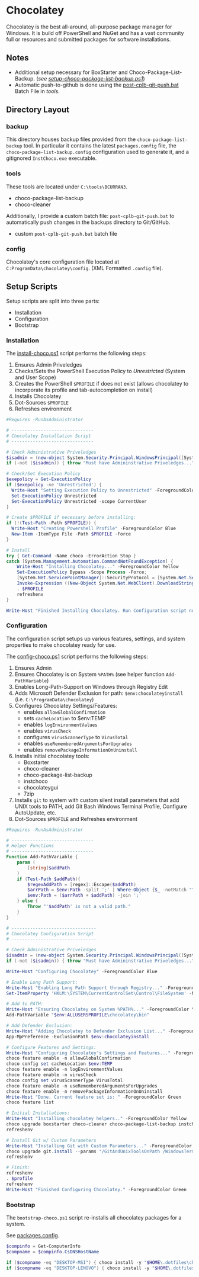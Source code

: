 # Chocolatey

Chocolatey is the best all-around, all-purpose package manager for Windows. It is build off PowerShell and NuGet and has a vast community full or resources and submitted packages for software installations.

## Notes

- Additional setup necessary for BoxStarter and Choco-Package-List-Backup. (*see [setup-choco-package-list-backup.ps1](./tools/setup-choco-package-list-backup.ps1)*)
- Automatic push-to-github is done using the [post-cplb-git-push.bat](./tools/post-cplb-git-push.bat) Batch File in *tools*.

## Directory Layout

### backup

This directory houses backup files provided from the `choco-package-list-backup` tool. In particular it contains the latest `packages.config` file, the `choco-package-list-backup.config` configuration used to generate it, and a gitignored `InstChoco.exe` executable.

### tools

These tools are located under `C:\tools\BCURRAN3`.

- choco-package-list-backup
- choco-cleaner

Additionally, I provide a custom batch file: `post-cplb-git-push.bat` to automatically push changes in the backups directory to Git/GitHub.

- custom `post-cplb-git-push.bat` batch file

### config

Chocolatey's core configuration file located at `C:ProgramData\chocolatey\config`. (XML Formatted `.config` file).

## Setup Scripts

Setup scripts are split into three parts:
- Installation
- Configuration
- Bootstrap

### Installation

The [install-choco.ps1](install-choco.ps1) script performs the following steps:

1. Ensures Admin Priveledges
2. Checks/Sets the PowerShell Execution Policy to *Unrestricted* (System and User Scope)
3. Creates the PowerShell `$PROFILE` if does not exist (allows chocolatey to incorporate its profile and tab-autocompletion on install)
4. Installs Chocolatey
5. Dot-Sources `$PROFILE`
6. Refreshes environment

```powershell
#Requires -RunAsAdministrator

# -------------------------------
# Chocolatey Installation Script
# -------------------------------

# Check Administrative Priveledges
$isadmin = (new-object System.Security.Principal.WindowsPrincipal([System.Security.Principal.WindowsIdentity]::GetCurrent())).IsInRole("Administrators")
if (-not ($isadmin)) { throw "Must have Admininstrative Priveledges..." }

# Check/Set Execution Policy
$exepolicy = Get-ExecutionPolicy
if ($exepolicy -ne 'Unrestricted') {
  Write-Host "Setting Execution Policy to Unrestricted" -ForegroundColor Blue
  Set-ExecutionPolicy Unrestricted
  Set-ExecutionPolicy Unrestricted -scope CurrentUser
}

# Create $PROFILE if necessary before installing:
if (!(Test-Path -Path $PROFILE)) {
  Write-Host "Creating Powershell Profile" -ForegroundColor Blue
  New-Item -ItemType File -Path $PROFILE -Force
}

# Install
try { Get-Command -Name choco -ErrorAction Stop }
catch [System.Management.Automation.CommandNotFoundException] {
    Write-Host "Installing Chocolatey..." -ForegroundColor Yellow
    Set-ExecutionPolicy Bypass -Scope Process -Force; 
    [System.Net.ServicePointManager]::SecurityProtocol = [System.Net.ServicePointManager]::SecurityProtocol -bor 3072; 
    Invoke-Expression ((New-Object System.Net.WebClient).DownloadString('https://chocolatey.org/install.ps1'))
    . $PROFILE
    refreshenv
}

Write-Host "Finished Installing Chocolatey. Run Configuration script now." -ForegroundColor Green
```

### Configuration

The configuration script setups up various features, settings, and system properties to make chocolatey ready for use.

The [config-choco.ps1](config-choco.ps1) script performs the following steps:

1. Ensures Admin
2. Ensures Chocolatey is on System `%PATH%` (see helper function `Add-PathVariable`)
3. Enables Long-Path-Support on Windows through Registry Edit
4. Adds Microsoft Defender Exclusion for path: `$env:chocolateyinstall` (i.e. `C:\ProgramData\chocolatey`)
5. Configures Chocolatey Settings/Features:
   - enables `allowGlobalConfirmation`
   - sets `cacheLocation` to $env:TEMP
   - enables `logEnvironmentValues`
   - enables `virusCheck`
   - configures `virusScannerType` to `VirusTotal`
   - enables `useRememberedArgumentsForUpgrades`
   - enables `removePackageInformationOnUninstall`
6. Installs initial chocolatey tools:
   - Boxstarter
   - choco-cleaner
   - choco-package-list-backup
   - instchoco
   - chocolateygui
   - 7zip
7. Installs `git` to system with custom silent install parameters that add UNIX tools to PATH, add Git Bash Windows Terminal Profile, Configure AutoUpdate, etc. 
8. Dot-Sources `$PROFILE` and Refreshes environment

```powershell
#Requires -RunAsAdministrator

# -------------------------------
# Helper Functions
# -------------------------------
Function Add-PathVariable {
    param (
        [string]$addPath
    )
    if (Test-Path $addPath){
        $regexAddPath = [regex]::Escape($addPath)
        $arrPath = $env:Path -split ';' | Where-Object {$_ -notMatch "^$regexAddPath\\?"}
        $env:Path = ($arrPath + $addPath) -join ';'
    } else {
        Throw "'$addPath' is not a valid path."
    }
}

# --------------------------------
# Chocolatey Configuration Script
# --------------------------------

# Check Administrative Priveledges
$isadmin = (new-object System.Security.Principal.WindowsPrincipal([System.Security.Principal.WindowsIdentity]::GetCurrent())).IsInRole("Administrators")
if (-not ($isadmin)) { throw "Must have Admininstrative Priveledges..." }

Write-Host "Configuring Chocolatey" -ForegroundColor Blue

# Enable Long Path Support:
Write-Host "Enabling Long Path Support through Registry..." -ForegroundColor Yellow
Set-ItemProperty 'HKLM:\SYSTEM\CurrentControlSet\Control\FileSystem' -Name 'LongPathsEnabled' -Value 1

# Add to PATH:
Write-Host "Ensuring Chocolatey on System %PATH%..." -ForegroundColor Yellow
Add-PathVariable "$env:ALLUSERSPROFILE\chocolatey\bin"

# Add Defender Exclusion:
Write-Host "Adding Chocolatey to Defender Exclusion List..." -ForegroundColor Yellow
App-MpPreference -ExclusionPath $env:chocolateyinstall

# Configure Features and Settings:
Write-Host "Configuring Chocolatey's Settings and Features..." -ForegroundColor Yellow
choco feature enable -n allowGlobalConfirmation
choco config set cacheLocation $env:TEMP
choco feature enable -n logEnvironmentValues
choco feature enable -n virusCheck
choco config set virusScannerType VirusTotal
choco feature enable -n useRememberedArgumentsForUpgrades
choco feature enable -n removePackageInformationOnUninstall
Write-Host "Done. Current feature set is: " -ForegroundColor Green
choco feature list

# Initial Installations:
Write-Host "Installing chocolatey helpers.." -ForegroundColor Yellow
choco upgrade boxstarter choco-cleaner choco-package-list-backup instchoco chocolateygui 7zip -y
refreshenv

# Install Git w/ Custom Parameters
Write-Host "Installing Git with Custom Parameters..." -ForegroundColor Yellow
choco upgrade git.install --params "/GitAndUnixToolsOnPath /WindowsTerminal /NoShellIntegration /NoAutoCrlf" --install-arguments='/COMPONENTS="icons,assoc,assoc_sh,autoupdate,windowsterminal,scalar"'
refreshenv

# Finish:
refreshenv
. $profile
refreshenv
Write-Host "Finished Configuring Chocolatey." -ForegroundColor Green
```

### Bootstrap

The `bootstrap-choco.ps1` script re-installs all chocolatey packages for a system.

See [packages.config](backup/MSI/packages.config).

```powershell
$compinfo = Get-ComputerInfo
$compname = $compinfo.CsDNSHostName

if ($compname -eq "DESKTOP-MSI") { choco install -y "$HOME\.dotfiles\chocolatey\backup\MSI\packages.config" }
if ($compname -eq "DESKTOP-LENOVO") { choco install -y "$HOME\.dotfiles\chocolatey\backup\Lenovo\packages.config" }
```
